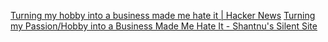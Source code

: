 
[Turning my hobby into a business made me hate it | Hacker News](https://news.ycombinator.com/item?id=36588514)
[Turning my Passion/Hobby into a Business Made Me Hate It - Shantnu's Silent Site](https://shant.nu/turning-my-passion-hobby-into-a-business-made-me-hate-it/)
